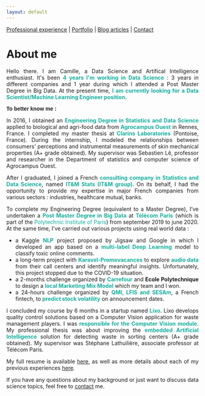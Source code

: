 ```yaml
---
layout: default
---
```


[Professional experience](./professional-experience.html) | [Portfolio](./projects.html) | [Blog articles](./blog-articles.html) | [Contact](mailto:cochenercamille@yahoo.fr)

# About me

<div style="text-align: justify">

<p>
Hello there. I am Camille, a Data Science and Artifical Intelligence enthusiast. It's been <b><span style="color:#16af9d">4 years I'm working in Data Science</span></b> : 3 years in different companies and 1 year during which I attended a Post Master Degree in Big Data. At the present time, <b><span style="color:#16af9d">I am currently looking for a Data Scientist/Machine Learning Engineer position</span></b>.
</p>  

<p style="font-weight: bold; font-family: 'Yanone Kaffeesatz', sans-serif;">
<b>To better know me :</b>  
</p>

<p>
In 2016, I obtained an <b><span style="color:#16af9d">Engineering Degree in Statistics and Data Science</span></b> applied to biological and agri-food data from <b><span style="color:#16af9d">Agrocampus Ouest</span></b> in Rennes, France. I completed my master thesis at <b><span style="color:#16af9d">Clarins Laboratories</span></b> (Pontoise, France). During the internship, I modeled the relationships between consumers' perceptions and instrumental measurements of skin mechanical properties (A+ grade obtained). My supervisor was Sebastien Lê, professor and researcher in the Department of statistics and computer science of Agrocampus Ouest.
</p>

<p>
After I graduated, I joined a French <b><span style="color:#16af9d">consulting company in Statistics and Data Science</span></b>, named <b><span style="color:#16af9d">IT&M Stats (IT&M group)</span></b>. On its behalf, I had the opportunity to provide my expertise in major French companies from various sectors : industries, healthcare mutual, banks. 
</p>

<p>
To complete my Engineering Degree (equivalent to a Master Degree), I’ve undertaken a <b><span style="color:#16af9d">Post Master Degree in Big Data</span></b> at <b><span style="color:#16af9d">Télécom Paris</span></b> (which is part of the <span style="color:#16af9d">Polytechnic Institute of Paris</span>) from september 2019 to june 2020. At the same time, I’ve carried out various projects using real world data : 
<ul>
    <li> a Kaggle <b><span style="color:#16af9d">NLP</span></b> project proposed by Jigsaw and Google in which I developed an app based on a <b><span style="color:#16af9d">multi-label Deep Learning</span></b> model to classify toxic online comments.</li>
    <li> a long-term project with <b><span style="color:#16af9d">Karavel-Promovacances</span></b> to explore <b><span style="color:#16af9d">audio data</span></b> from their call centers and identify meaningful insights. Unfortunately, this project stopped due to the COVID-19 situation. </li>
    <li>a 2-months challenge organized by <b><span style="color:#16af9d">Carrefour</span></b> and <b><span style="#1ABC9C">Ecole Polytechnique</span></b> to design a <b><span style="color:#16af9d">local Marketing Mix Model</span></b> which my team and I won.</li>
    <li>a 24-hours challenge organized by <b><span style="color:#16af9d">QMI, LFIS and SESAm</span></b>, a French fintech, to <b><span style="color:#16af9d">predict stock volatility</span></b> on announcement dates. </li>
    </ul>
</p>

<p>
I concluded my course by 6 months in a startup named <b><span style="color:#16af9d">Lixo</span></b>. Lixo develops quality control solutions based on a Computer Vision application for waste management players. I was <b><span style="color:#16af9d">responsible for the Computer Vision module</span></b>. My professional thesis was about improving the <b><span style="color:#16af9d">embedded Artificial Intelligence</span></b> solution for detecting waste in sorting centers (A+ grade obtained). My supervisor was Stéphane Lathuilière, associate professor at Télécom Paris. 
</p>

<p>
My full resume is available <a href="assets/files/CV_CamilleCOCHENER_EN.pdf">here</a>, as well as more details about each of my previous experiences <a href="https://camillecochener.github.io/professional-experience.html">here</a>. 
</p>

<p>
If you have any questions about my background or just want to discuss data science topics, feel free to <a href="https://camillecochener.github.io/contact.html">contact</a> me. 
</p>

</div>
